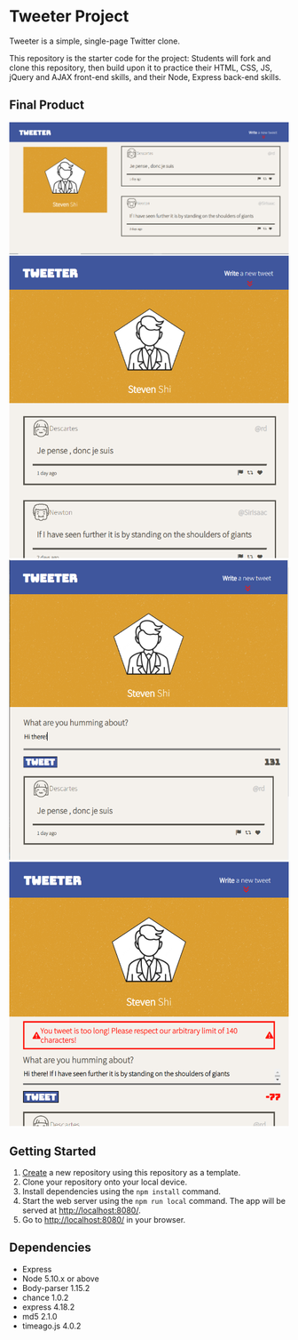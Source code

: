 # Tweeter Project

Tweeter is a simple, single-page Twitter clone.

This repository is the starter code for the project: Students will fork and clone this repository, then build upon it to practice their HTML, CSS, JS, jQuery and AJAX front-end skills, and their Node, Express back-end skills.

## Final Product

!["Screenshot of desktop size screen"](https://github.com/stevenls811118/tweeter/blob/master/docs/Desktop%20size.PNG?raw=true)
!["Screenshot of tablet size screen"](https://github.com/stevenls811118/tweeter/blob/master/docs/Tablet%20size.PNG?raw=true)
!["Screenshot of sliding down form"](https://github.com/stevenls811118/tweeter/blob/master/docs/Sliding%20down%20form.PNG?raw=true)
!["Screenshot of form validation"](https://github.com/stevenls811118/tweeter/blob/master/docs/Form%20validation.PNG?raw=true)

## Getting Started

1. [Create](https://docs.github.com/en/repositories/creating-and-managing-repositories/creating-a-repository-from-a-template) a new repository using this repository as a template.
2. Clone your repository onto your local device.
3. Install dependencies using the `npm install` command.
3. Start the web server using the `npm run local` command. The app will be served at <http://localhost:8080/>.
4. Go to <http://localhost:8080/> in your browser.

## Dependencies

- Express
- Node 5.10.x or above
- Body-parser 1.15.2
- chance 1.0.2
- express 4.18.2 
- md5 2.1.0
- timeago.js 4.0.2
